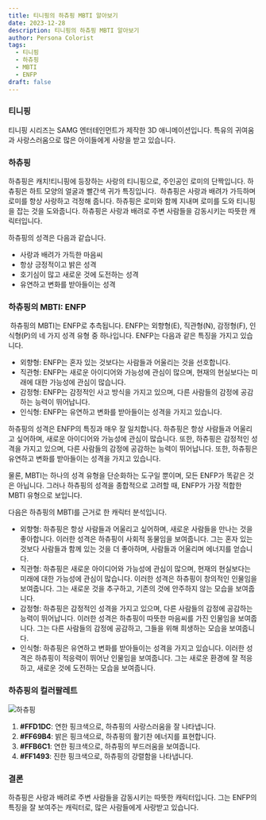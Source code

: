 ```yaml
---
title: 티니핑의 하츄핑 MBTI 알아보기
date: 2023-12-28
description: 티니핑의 하츄핑 MBTI 알아보기
author: Persona Colorist
tags:
  - 티니핑
  - 하츄핑
  - MBTI
  - ENFP
draft: false
---
```

### 티니핑
티니핑 시리즈는 SAMG 엔터테인먼트가 제작한 3D 애니메이션입니다. 특유의 귀여움과 사랑스러움으로 많은 아이들에게 사랑을 받고 있습니다.

### 하츄핑
하츄핑은 캐치!티니핑에 등장하는 사랑의 티니핑으로, 주인공인 로미의 단짝입니다. 하츄핑은 하트 모양의 얼굴과 빨간색 귀가 특징입니다. 
하츄핑은 사랑과 배려가 가득하며 로미를 항상 사랑하고 걱정해 줍니다. 하츄핑은 로미와 함께 지내며 로미를 도와 티니핑을 잡는 것을 도와줍니다. 하츄핑은 사랑과 배려로 주변 사람들을 감동시키는 따뜻한 캐릭터입니다.

하츄핑의 성격은 다음과 같습니다.
- 사랑과 배려가 가득한 마음씨
- 항상 긍정적이고 밝은 성격
- 호기심이 많고 새로운 것에 도전하는 성격
- 유연하고 변화를 받아들이는 성격

### 하츄핑의 MBTI: ENFP
 하츄핑의 MBTI는 ENFP로 추측됩니다. ENFP는 외향형(E), 직관형(N), 감정형(F), 인식형(P)의 네 가지 성격 유형 중 하나입니다. ENFP는 다음과 같은 특징을 가지고 있습니다.

- 외향형: ENFP는 혼자 있는 것보다는 사람들과 어울리는 것을 선호합니다.
- 직관형: ENFP는 새로운 아이디어와 가능성에 관심이 많으며, 현재의 현실보다는 미래에 대한 가능성에 관심이 많습니다.
- 감정형: ENFP는 감정적인 사고 방식을 가지고 있으며, 다른 사람들의 감정에 공감하는 능력이 뛰어납니다.
- 인식형: ENFP는 유연하고 변화를 받아들이는 성격을 가지고 있습니다.
    
하츄핑의 성격은 ENFP의 특징과 매우 잘 일치합니다. 하츄핑은 항상 사람들과 어울리고 싶어하며, 새로운 아이디어와 가능성에 관심이 많습니다. 또한, 하츄핑은 감정적인 성격을 가지고 있으며, 다른 사람들의 감정에 공감하는 능력이 뛰어납니다. 또한, 하츄핑은 유연하고 변화를 받아들이는 성격을 가지고 있습니다.

물론, MBTI는 하나의 성격 유형을 단순화하는 도구일 뿐이며, 모든 ENFP가 똑같은 것은 아닙니다. 그러나 하츄핑의 성격을 종합적으로 고려할 때, ENFP가 가장 적합한 MBTI 유형으로 보입니다.

다음은 하츄핑의 MBTI를 근거로 한 캐릭터 분석입니다.

- 외향형: 하츄핑은 항상 사람들과 어울리고 싶어하며, 새로운 사람들을 만나는 것을 좋아합니다. 이러한 성격은 하츄핑이 사회적 동물임을 보여줍니다. 그는 혼자 있는 것보다 사람들과 함께 있는 것을 더 좋아하며, 사람들과 어울리며 에너지를 얻습니다.
- 직관형: 하츄핑은 새로운 아이디어와 가능성에 관심이 많으며, 현재의 현실보다는 미래에 대한 가능성에 관심이 많습니다. 이러한 성격은 하츄핑이 창의적인 인물임을 보여줍니다. 그는 새로운 것을 추구하고, 기존의 것에 안주하지 않는 모습을 보여줍니다.
- 감정형: 하츄핑은 감정적인 성격을 가지고 있으며, 다른 사람들의 감정에 공감하는 능력이 뛰어납니다. 이러한 성격은 하츄핑이 따뜻한 마음씨를 가진 인물임을 보여줍니다. 그는 다른 사람들의 감정에 공감하고, 그들을 위해 희생하는 모습을 보여줍니다.
- 인식형: 하츄핑은 유연하고 변화를 받아들이는 성격을 가지고 있습니다. 이러한 성격은 하츄핑이 적응력이 뛰어난 인물임을 보여줍니다. 그는 새로운 환경에 잘 적응하고, 새로운 것에 도전하는 모습을 보여줍니다.

### 하츄핑의 컬러팔레트

![하츄핑](https://i.imgur.com/44yN8qx.png#center)

1. **#FFD1DC**: 연한 핑크색으로, 하츄핑의 사랑스러움을 잘 나타냅니다.
2. **#FF69B4**: 밝은 핑크색으로, 하츄핑의 활기찬 에너지를 표현합니다.
3. **#FFB6C1**: 연한 핑크색으로, 하츄핑의 부드러움을 보여줍니다.
4. **#FF1493**: 진한 핑크색으로, 하츄핑의 강렬함을 나타냅니다.

### 결론
하츄핑은 사랑과 배려로 주변 사람들을 감동시키는 따뜻한 캐릭터입니다. 그는 ENFP의 특징을 잘 보여주는 캐릭터로, 많은 사람들에게 사랑받고 있습니다.